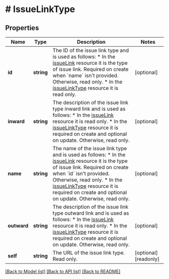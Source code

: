 # # IssueLinkType

## Properties

Name | Type | Description | Notes
------------ | ------------- | ------------- | -------------
**id** | **string** | The ID of the issue link type and is used as follows:   *  In the [ issueLink](#api-rest-api-2-issueLink-post) resource it is the type of issue link. Required on create when &#x60;name&#x60; isn&#39;t provided. Otherwise, read only.  *  In the [ issueLinkType](#api-rest-api-2-issueLinkType-post) resource it is read only. | [optional]
**inward** | **string** | The description of the issue link type inward link and is used as follows:   *  In the [ issueLink](#api-rest-api-2-issueLink-post) resource it is read only.  *  In the [ issueLinkType](#api-rest-api-2-issueLinkType-post) resource it is required on create and optional on update. Otherwise, read only. | [optional]
**name** | **string** | The name of the issue link type and is used as follows:   *  In the [ issueLink](#api-rest-api-2-issueLink-post) resource it is the type of issue link. Required on create when &#x60;id&#x60; isn&#39;t provided. Otherwise, read only.  *  In the [ issueLinkType](#api-rest-api-2-issueLinkType-post) resource it is required on create and optional on update. Otherwise, read only. | [optional]
**outward** | **string** | The description of the issue link type outward link and is used as follows:   *  In the [ issueLink](#api-rest-api-2-issueLink-post) resource it is read only.  *  In the [ issueLinkType](#api-rest-api-2-issueLinkType-post) resource it is required on create and optional on update. Otherwise, read only. | [optional]
**self** | **string** | The URL of the issue link type. Read only. | [optional] [readonly]

[[Back to Model list]](../../README.md#models) [[Back to API list]](../../README.md#endpoints) [[Back to README]](../../README.md)

